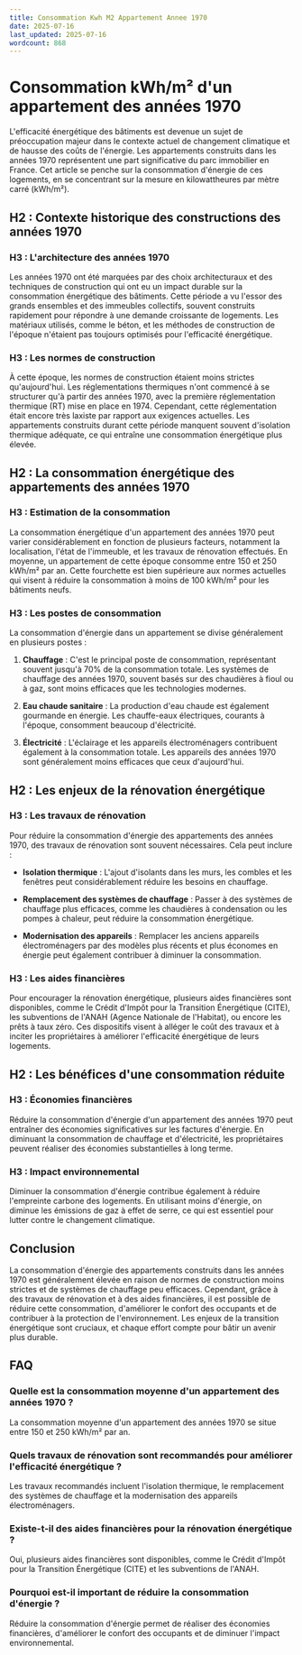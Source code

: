 ```yaml
---
title: Consommation Kwh M2 Appartement Annee 1970
date: 2025-07-16
last_updated: 2025-07-16
wordcount: 868
---
```


# Consommation kWh/m² d'un appartement des années 1970

L'efficacité énergétique des bâtiments est devenue un sujet de préoccupation majeur dans le contexte actuel de changement climatique et de hausse des coûts de l'énergie. Les appartements construits dans les années 1970 représentent une part significative du parc immobilier en France. Cet article se penche sur la consommation d'énergie de ces logements, en se concentrant sur la mesure en kilowattheures par mètre carré (kWh/m²).

## H2 : Contexte historique des constructions des années 1970

### H3 : L'architecture des années 1970

Les années 1970 ont été marquées par des choix architecturaux et des techniques de construction qui ont eu un impact durable sur la consommation énergétique des bâtiments. Cette période a vu l'essor des grands ensembles et des immeubles collectifs, souvent construits rapidement pour répondre à une demande croissante de logements. Les matériaux utilisés, comme le béton, et les méthodes de construction de l'époque n'étaient pas toujours optimisés pour l'efficacité énergétique.

### H3 : Les normes de construction

À cette époque, les normes de construction étaient moins strictes qu'aujourd'hui. Les réglementations thermiques n'ont commencé à se structurer qu'à partir des années 1970, avec la première réglementation thermique (RT) mise en place en 1974. Cependant, cette réglementation était encore très laxiste par rapport aux exigences actuelles. Les appartements construits durant cette période manquent souvent d'isolation thermique adéquate, ce qui entraîne une consommation énergétique plus élevée.

## H2 : La consommation énergétique des appartements des années 1970

### H3 : Estimation de la consommation

La consommation énergétique d'un appartement des années 1970 peut varier considérablement en fonction de plusieurs facteurs, notamment la localisation, l'état de l'immeuble, et les travaux de rénovation effectués. En moyenne, un appartement de cette époque consomme entre 150 et 250 kWh/m² par an. Cette fourchette est bien supérieure aux normes actuelles qui visent à réduire la consommation à moins de 100 kWh/m² pour les bâtiments neufs.

### H3 : Les postes de consommation

La consommation d'énergie dans un appartement se divise généralement en plusieurs postes :

1. **Chauffage** : C'est le principal poste de consommation, représentant souvent jusqu'à 70% de la consommation totale. Les systèmes de chauffage des années 1970, souvent basés sur des chaudières à fioul ou à gaz, sont moins efficaces que les technologies modernes.

2. **Eau chaude sanitaire** : La production d'eau chaude est également gourmande en énergie. Les chauffe-eaux électriques, courants à l'époque, consomment beaucoup d'électricité.

3. **Électricité** : L'éclairage et les appareils électroménagers contribuent également à la consommation totale. Les appareils des années 1970 sont généralement moins efficaces que ceux d'aujourd'hui.

## H2 : Les enjeux de la rénovation énergétique

### H3 : Les travaux de rénovation

Pour réduire la consommation d'énergie des appartements des années 1970, des travaux de rénovation sont souvent nécessaires. Cela peut inclure :

- **Isolation thermique** : L'ajout d'isolants dans les murs, les combles et les fenêtres peut considérablement réduire les besoins en chauffage.

- **Remplacement des systèmes de chauffage** : Passer à des systèmes de chauffage plus efficaces, comme les chaudières à condensation ou les pompes à chaleur, peut réduire la consommation énergétique.

- **Modernisation des appareils** : Remplacer les anciens appareils électroménagers par des modèles plus récents et plus économes en énergie peut également contribuer à diminuer la consommation.

### H3 : Les aides financières

Pour encourager la rénovation énergétique, plusieurs aides financières sont disponibles, comme le Crédit d'Impôt pour la Transition Énergétique (CITE), les subventions de l'ANAH (Agence Nationale de l'Habitat), ou encore les prêts à taux zéro. Ces dispositifs visent à alléger le coût des travaux et à inciter les propriétaires à améliorer l'efficacité énergétique de leurs logements.

## H2 : Les bénéfices d'une consommation réduite

### H3 : Économies financières

Réduire la consommation d'énergie d'un appartement des années 1970 peut entraîner des économies significatives sur les factures d'énergie. En diminuant la consommation de chauffage et d'électricité, les propriétaires peuvent réaliser des économies substantielles à long terme.

### H3 : Impact environnemental

Diminuer la consommation d'énergie contribue également à réduire l'empreinte carbone des logements. En utilisant moins d'énergie, on diminue les émissions de gaz à effet de serre, ce qui est essentiel pour lutter contre le changement climatique.

## Conclusion

La consommation d'énergie des appartements construits dans les années 1970 est généralement élevée en raison de normes de construction moins strictes et de systèmes de chauffage peu efficaces. Cependant, grâce à des travaux de rénovation et à des aides financières, il est possible de réduire cette consommation, d'améliorer le confort des occupants et de contribuer à la protection de l'environnement. Les enjeux de la transition énergétique sont cruciaux, et chaque effort compte pour bâtir un avenir plus durable.

## FAQ

### Quelle est la consommation moyenne d'un appartement des années 1970 ?

La consommation moyenne d'un appartement des années 1970 se situe entre 150 et 250 kWh/m² par an.

### Quels travaux de rénovation sont recommandés pour améliorer l'efficacité énergétique ?

Les travaux recommandés incluent l'isolation thermique, le remplacement des systèmes de chauffage et la modernisation des appareils électroménagers.

### Existe-t-il des aides financières pour la rénovation énergétique ?

Oui, plusieurs aides financières sont disponibles, comme le Crédit d'Impôt pour la Transition Énergétique (CITE) et les subventions de l'ANAH.

### Pourquoi est-il important de réduire la consommation d'énergie ?

Réduire la consommation d'énergie permet de réaliser des économies financières, d'améliorer le confort des occupants et de diminuer l'impact environnemental.